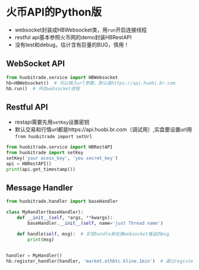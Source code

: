 # 火币API的Python版
- websocket封装成HBWebsocket类，用`run`开启连接线程
- restful api基本参照火币网的demo封装HBRestAPI
- 没有test和debug，估计含有巨量的BUG，慎用！

## WebSocket API
```python
from huobitrade.service import HBWebsocket
hb=HBWebsocket()  # 可以填入url参数，默认是https://api.huobi.br.com
hb.run()  # 开启websocket进程
```

## Restful API
- restapi需要先用`setKey`设置密钥
- 默认交易和行情url都是https://api.huobi.br.com（调试用）,实盘要设置url用`from huobitrade import setUrl`
```python
from huobitrade.service import HBRestAPI
from huobitrade import setKey
setKey('your acess_key', 'you secret_key')
api = HBRestAPI()
print(api.get_timestamp())
```

## Message Handler
```python
from huobitrade.handler import baseHandler

class MyHandler(baseHandler):
    def __init__(self, *args, **kwargs):
        baseHandler.__init__(self, name='just Thread name')

    def handle(self, msg):  # 实现handle来处理websocket推送的msg
        print(msg)


handler = MyHandler()
hb.register_handler(handler, 'market.ethbtc.kline.1min')  # 通过register来把handler注册到相应的topic
```